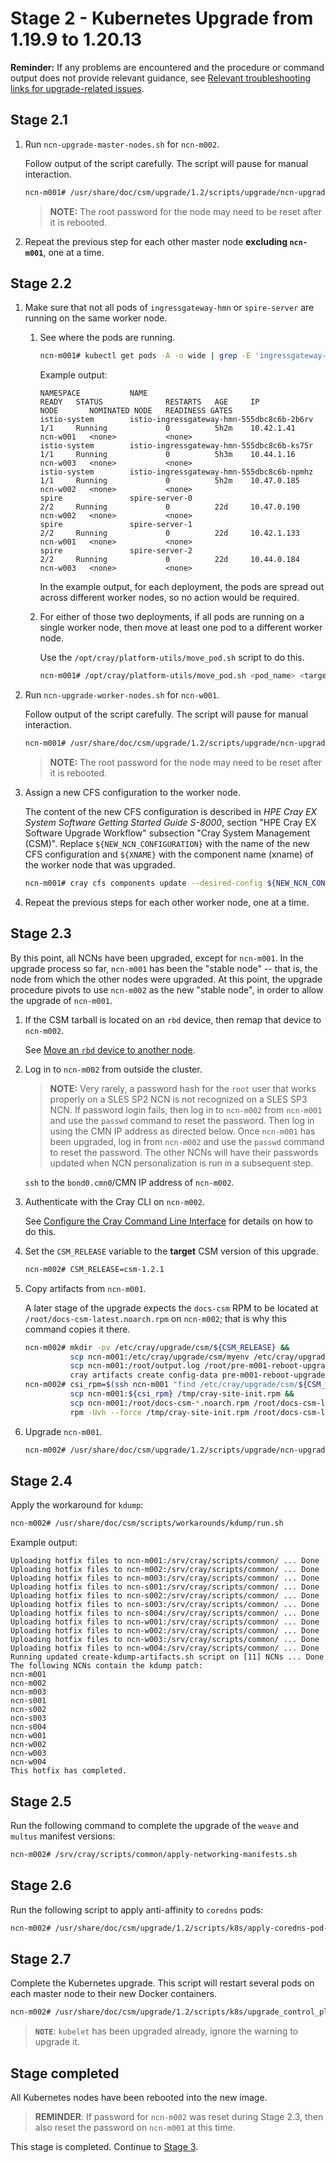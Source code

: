 # Stage 2 - Kubernetes Upgrade from 1.19.9 to 1.20.13

**Reminder:** If any problems are encountered and the procedure or command output does not provide relevant guidance, see
[Relevant troubleshooting links for upgrade-related issues](README.md#relevant-troubleshooting-links-for-upgrade-related-issues).

## Stage 2.1

1. Run `ncn-upgrade-master-nodes.sh` for `ncn-m002`.

   Follow output of the script carefully. The script will pause for manual interaction.

   ```bash
   ncn-m001# /usr/share/doc/csm/upgrade/1.2/scripts/upgrade/ncn-upgrade-master-nodes.sh ncn-m002
   ```

   > **NOTE:** The root password for the node may need to be reset after it is rebooted.

1. Repeat the previous step for each other master node **excluding `ncn-m001`**, one at a time.

## Stage 2.2

1. Make sure that not all pods of `ingressgateway-hmn` or `spire-server` are running on the same worker node.

    1. See where the pods are running.

        ```bash
        ncn-m001# kubectl get pods -A -o wide | grep -E 'ingressgateway-hmn|spire-server|^NAMESPACE'
        ```

        Example output:

        ```text
        NAMESPACE           NAME                                                              READY   STATUS              RESTARTS   AGE     IP            NODE       NOMINATED NODE   READINESS GATES
        istio-system        istio-ingressgateway-hmn-555dbc8c6b-2b6rv                         1/1     Running             0          5h2m    10.42.1.41    ncn-w001   <none>           <none>
        istio-system        istio-ingressgateway-hmn-555dbc8c6b-ks75r                         1/1     Running             0          5h3m    10.44.1.16    ncn-w003   <none>           <none>
        istio-system        istio-ingressgateway-hmn-555dbc8c6b-npmhz                         1/1     Running             0          5h2m    10.47.0.185   ncn-w002   <none>           <none>
        spire               spire-server-0                                                    2/2     Running             0          22d     10.47.0.190   ncn-w002   <none>           <none>
        spire               spire-server-1                                                    2/2     Running             0          22d     10.42.1.133   ncn-w001   <none>           <none>
        spire               spire-server-2                                                    2/2     Running             0          22d     10.44.0.184   ncn-w003   <none>           <none>
        ```

        In the example output, for each deployment, the pods are spread out across different worker nodes, so no action would be required.

    1. For either of those two deployments, if all pods are running on a single worker node, then move at least one pod to a different worker node.

        Use the `/opt/cray/platform-utils/move_pod.sh` script to do this.

        ```bash
        ncn-m001# /opt/cray/platform-utils/move_pod.sh <pod_name> <target_node>
        ```

1. Run `ncn-upgrade-worker-nodes.sh` for `ncn-w001`.

   Follow output of the script carefully. The script will pause for manual interaction.

   ```bash
   ncn-m001# /usr/share/doc/csm/upgrade/1.2/scripts/upgrade/ncn-upgrade-worker-nodes.sh ncn-w001
   ```

   > **NOTE:** The root password for the node may need to be reset after it is rebooted.

1. Assign a new CFS configuration to the worker node.

   The content of the new CFS configuration is described in _HPE Cray EX System Software Getting Started Guide S-8000_, section
   "HPE Cray EX Software Upgrade Workflow" subsection "Cray System Management (CSM)". Replace `${NEW_NCN_CONFIGURATION}` with
   the name of the new CFS configuration and `${XNAME}` with the component name (xname) of the worker node that was upgraded.

   ```bash
   ncn-m001# cray cfs components update --desired-config ${NEW_NCN_CONFIGURATION} ${XNAME}
   ```

1. Repeat the previous steps for each other worker node, one at a time.

## Stage 2.3

By this point, all NCNs have been upgraded, except for `ncn-m001`. In the upgrade process so far, `ncn-m001`
has been the "stable node" -- that is, the node from which the other nodes were upgraded. At this point, the
upgrade procedure pivots to use `ncn-m002` as the new "stable node", in order to allow the upgrade of `ncn-m001`.

1. If the CSM tarball is located on an `rbd` device, then remap that device to `ncn-m002`.

    See [Move an `rbd` device to another node](../../operations/utility_storage/Alternate_Storage_Pools.md#move-an-rbd-device-to-another-node).

1. Log in to `ncn-m002` from outside the cluster.

    > **NOTE:** Very rarely, a password hash for the `root` user that works properly on a SLES SP2 NCN is
    > not recognized on a SLES SP3 NCN. If password login fails, then log in to `ncn-m002` from
    > `ncn-m001` and use the `passwd` command to reset the password. Then log in using the CMN IP address as directed
    > below. Once `ncn-m001` has been upgraded, log in from `ncn-m002` and use the `passwd` command to reset
    > the password. The other NCNs will have their passwords updated when NCN personalization is run in a
    > subsequent step.

   `ssh` to the `bond0.cmn0`/CMN IP address of `ncn-m002`.

1. Authenticate with the Cray CLI on `ncn-m002`.

   See [Configure the Cray Command Line Interface](../../operations/configure_cray_cli.md) for details on how to do this.

1. Set the `CSM_RELEASE` variable to the **target** CSM version of this upgrade.

   ```bash
   ncn-m002# CSM_RELEASE=csm-1.2.1
   ```

1. Copy artifacts from `ncn-m001`.

   A later stage of the upgrade expects the `docs-csm` RPM to be located at `/root/docs-csm-latest.noarch.rpm` on `ncn-m002`; that is why this command copies it there.

   ```bash
   ncn-m002# mkdir -pv /etc/cray/upgrade/csm/${CSM_RELEASE} &&
             scp ncn-m001:/etc/cray/upgrade/csm/myenv /etc/cray/upgrade/csm/myenv &&
             scp ncn-m001:/root/output.log /root/pre-m001-reboot-upgrade.log &&
             cray artifacts create config-data pre-m001-reboot-upgrade.log /root/pre-m001-reboot-upgrade.log
   ncn-m002# csi_rpm=$(ssh ncn-m001 "find /etc/cray/upgrade/csm/${CSM_RELEASE}/tarball/${CSM_RELEASE}/rpm/cray/csm/ -name 'cray-site-init*.rpm'") &&
             scp ncn-m001:${csi_rpm} /tmp/cray-site-init.rpm &&
             scp ncn-m001:/root/docs-csm-*.noarch.rpm /root/docs-csm-latest.noarch.rpm &&
             rpm -Uvh --force /tmp/cray-site-init.rpm /root/docs-csm-latest.noarch.rpm
   ```

1. Upgrade `ncn-m001`.

   ```bash
   ncn-m002# /usr/share/doc/csm/upgrade/1.2/scripts/upgrade/ncn-upgrade-master-nodes.sh ncn-m001
   ```

## Stage 2.4

Apply the workaround for `kdump`:

```bash
ncn-m002# /usr/share/doc/csm/scripts/workarounds/kdump/run.sh
```

Example output:

```text
Uploading hotfix files to ncn-m001:/srv/cray/scripts/common/ ... Done
Uploading hotfix files to ncn-m002:/srv/cray/scripts/common/ ... Done
Uploading hotfix files to ncn-m003:/srv/cray/scripts/common/ ... Done
Uploading hotfix files to ncn-s001:/srv/cray/scripts/common/ ... Done
Uploading hotfix files to ncn-s002:/srv/cray/scripts/common/ ... Done
Uploading hotfix files to ncn-s003:/srv/cray/scripts/common/ ... Done
Uploading hotfix files to ncn-s004:/srv/cray/scripts/common/ ... Done
Uploading hotfix files to ncn-w001:/srv/cray/scripts/common/ ... Done
Uploading hotfix files to ncn-w002:/srv/cray/scripts/common/ ... Done
Uploading hotfix files to ncn-w003:/srv/cray/scripts/common/ ... Done
Uploading hotfix files to ncn-w004:/srv/cray/scripts/common/ ... Done
Running updated create-kdump-artifacts.sh script on [11] NCNs ... Done
The following NCNs contain the kdump patch:
ncn-m001
ncn-m002
ncn-m003
ncn-s001
ncn-s002
ncn-s003
ncn-s004
ncn-w001
ncn-w002
ncn-w003
ncn-w004
This hotfix has completed.
```

## Stage 2.5

Run the following command to complete the upgrade of the `weave` and `multus` manifest versions:

```bash
ncn-m002# /srv/cray/scripts/common/apply-networking-manifests.sh
```

## Stage 2.6

Run the following script to apply anti-affinity to `coredns` pods:

```bash
ncn-m002# /usr/share/doc/csm/upgrade/1.2/scripts/k8s/apply-coredns-pod-affinity.sh
```

## Stage 2.7

Complete the Kubernetes upgrade. This script will restart several pods on each master node to their new Docker containers.

```bash
ncn-m002# /usr/share/doc/csm/upgrade/1.2/scripts/k8s/upgrade_control_plane.sh
```

> **`NOTE`**: `kubelet` has been upgraded already, ignore the warning to upgrade it.

<a name="stage_completed"></a>

## Stage completed

All Kubernetes nodes have been rebooted into the new image.

> **REMINDER**: If password for `ncn-m002` was reset during Stage 2.3, then also reset the password
> on `ncn-m001` at this time.

This stage is completed. Continue to [Stage 3](Stage_3.md).
